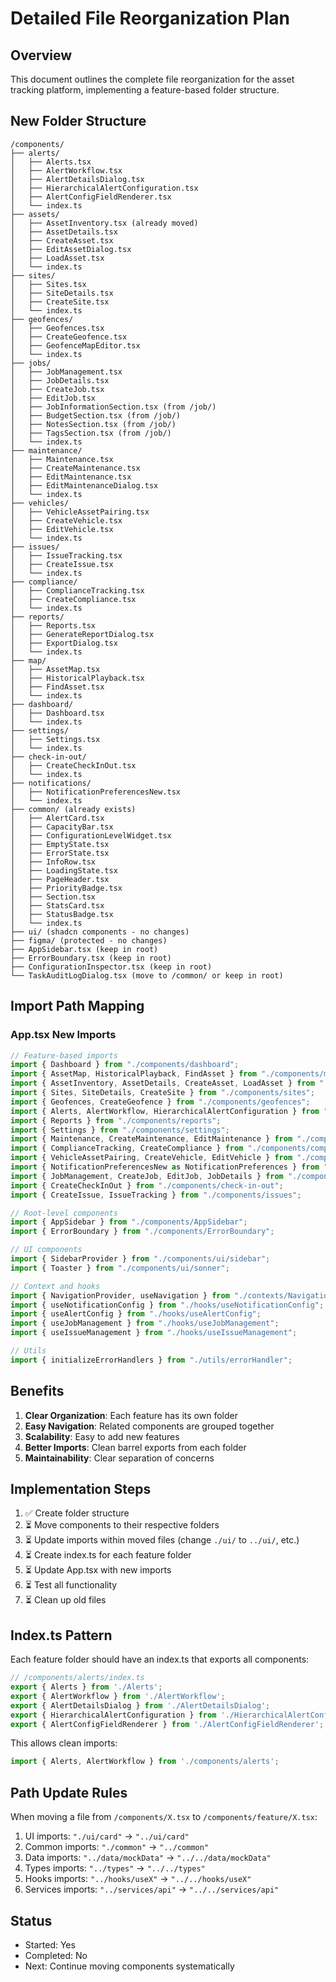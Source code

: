 # Detailed File Reorganization Plan

## Overview
This document outlines the complete file reorganization for the asset tracking platform, implementing a feature-based folder structure.

## New Folder Structure

```
/components/
├── alerts/
│   ├── Alerts.tsx
│   ├── AlertWorkflow.tsx
│   ├── AlertDetailsDialog.tsx
│   ├── HierarchicalAlertConfiguration.tsx
│   ├── AlertConfigFieldRenderer.tsx
│   └── index.ts
├── assets/
│   ├── AssetInventory.tsx (already moved)
│   ├── AssetDetails.tsx
│   ├── CreateAsset.tsx
│   ├── EditAssetDialog.tsx
│   ├── LoadAsset.tsx
│   └── index.ts
├── sites/
│   ├── Sites.tsx
│   ├── SiteDetails.tsx
│   ├── CreateSite.tsx
│   └── index.ts
├── geofences/
│   ├── Geofences.tsx
│   ├── CreateGeofence.tsx
│   ├── GeofenceMapEditor.tsx
│   └── index.ts
├── jobs/
│   ├── JobManagement.tsx
│   ├── JobDetails.tsx
│   ├── CreateJob.tsx
│   ├── EditJob.tsx
│   ├── JobInformationSection.tsx (from /job/)
│   ├── BudgetSection.tsx (from /job/)
│   ├── NotesSection.tsx (from /job/)
│   ├── TagsSection.tsx (from /job/)
│   └── index.ts
├── maintenance/
│   ├── Maintenance.tsx
│   ├── CreateMaintenance.tsx
│   ├── EditMaintenance.tsx
│   ├── EditMaintenanceDialog.tsx
│   └── index.ts
├── vehicles/
│   ├── VehicleAssetPairing.tsx
│   ├── CreateVehicle.tsx
│   ├── EditVehicle.tsx
│   └── index.ts
├── issues/
│   ├── IssueTracking.tsx
│   ├── CreateIssue.tsx
│   └── index.ts
├── compliance/
│   ├── ComplianceTracking.tsx
│   ├── CreateCompliance.tsx
│   └── index.ts
├── reports/
│   ├── Reports.tsx
│   ├── GenerateReportDialog.tsx
│   ├── ExportDialog.tsx
│   └── index.ts
├── map/
│   ├── AssetMap.tsx
│   ├── HistoricalPlayback.tsx
│   ├── FindAsset.tsx
│   └── index.ts
├── dashboard/
│   ├── Dashboard.tsx
│   └── index.ts
├── settings/
│   ├── Settings.tsx
│   └── index.ts
├── check-in-out/
│   ├── CreateCheckInOut.tsx
│   └── index.ts
├── notifications/
│   ├── NotificationPreferencesNew.tsx
│   └── index.ts
├── common/ (already exists)
│   ├── AlertCard.tsx
│   ├── CapacityBar.tsx
│   ├── ConfigurationLevelWidget.tsx
│   ├── EmptyState.tsx
│   ├── ErrorState.tsx
│   ├── InfoRow.tsx
│   ├── LoadingState.tsx
│   ├── PageHeader.tsx
│   ├── PriorityBadge.tsx
│   ├── Section.tsx
│   ├── StatsCard.tsx
│   ├── StatusBadge.tsx
│   └── index.ts
├── ui/ (shadcn components - no changes)
├── figma/ (protected - no changes)
├── AppSidebar.tsx (keep in root)
├── ErrorBoundary.tsx (keep in root)
├── ConfigurationInspector.tsx (keep in root)
└── TaskAuditLogDialog.tsx (move to /common/ or keep in root)
```

## Import Path Mapping

### App.tsx New Imports
```typescript
// Feature-based imports
import { Dashboard } from "./components/dashboard";
import { AssetMap, HistoricalPlayback, FindAsset } from "./components/map";
import { AssetInventory, AssetDetails, CreateAsset, LoadAsset } from "./components/assets";
import { Sites, SiteDetails, CreateSite } from "./components/sites";
import { Geofences, CreateGeofence } from "./components/geofences";
import { Alerts, AlertWorkflow, HierarchicalAlertConfiguration } from "./components/alerts";
import { Reports } from "./components/reports";
import { Settings } from "./components/settings";
import { Maintenance, CreateMaintenance, EditMaintenance } from "./components/maintenance";
import { ComplianceTracking, CreateCompliance } from "./components/compliance";
import { VehicleAssetPairing, CreateVehicle, EditVehicle } from "./components/vehicles";
import { NotificationPreferencesNew as NotificationPreferences } from "./components/notifications";
import { JobManagement, CreateJob, EditJob, JobDetails } from "./components/jobs";
import { CreateCheckInOut } from "./components/check-in-out";
import { CreateIssue, IssueTracking } from "./components/issues";

// Root-level components
import { AppSidebar } from "./components/AppSidebar";
import { ErrorBoundary } from "./components/ErrorBoundary";

// UI components
import { SidebarProvider } from "./components/ui/sidebar";
import { Toaster } from "./components/ui/sonner";

// Context and hooks
import { NavigationProvider, useNavigation } from "./contexts/NavigationContext";
import { useNotificationConfig } from "./hooks/useNotificationConfig";
import { useAlertConfig } from "./hooks/useAlertConfig";
import { useJobManagement } from "./hooks/useJobManagement";
import { useIssueManagement } from "./hooks/useIssueManagement";

// Utils
import { initializeErrorHandlers } from "./utils/errorHandler";
```

## Benefits

1. **Clear Organization**: Each feature has its own folder
2. **Easy Navigation**: Related components are grouped together
3. **Scalability**: Easy to add new features
4. **Better Imports**: Clean barrel exports from each folder
5. **Maintainability**: Clear separation of concerns

## Implementation Steps

1. ✅ Create folder structure
2. ⏳ Move components to their respective folders
3. ⏳ Update imports within moved files (change `./ui/` to `../ui/`, etc.)
4. ⏳ Create index.ts for each feature folder
5. ⏳ Update App.tsx with new imports
6. ⏳ Test all functionality
7. ⏳ Clean up old files

## Index.ts Pattern

Each feature folder should have an index.ts that exports all components:

```typescript
// /components/alerts/index.ts
export { Alerts } from './Alerts';
export { AlertWorkflow } from './AlertWorkflow';
export { AlertDetailsDialog } from './AlertDetailsDialog';
export { HierarchicalAlertConfiguration } from './HierarchicalAlertConfiguration';
export { AlertConfigFieldRenderer } from './AlertConfigFieldRenderer';
```

This allows clean imports:
```typescript
import { Alerts, AlertWorkflow } from './components/alerts';
```

## Path Update Rules

When moving a file from `/components/X.tsx` to `/components/feature/X.tsx`:

1. UI imports: `"./ui/card"` → `"../ui/card"`
2. Common imports: `"./common"` → `"../common"`
3. Data imports: `"../data/mockData"` → `"../../data/mockData"`
4. Types imports: `"../types"` → `"../../types"`
5. Hooks imports: `"../hooks/useX"` → `"../../hooks/useX"`
6. Services imports: `"../services/api"` → `"../../services/api"`

## Status
- Started: Yes
- Completed: No
- Next: Continue moving components systematically
